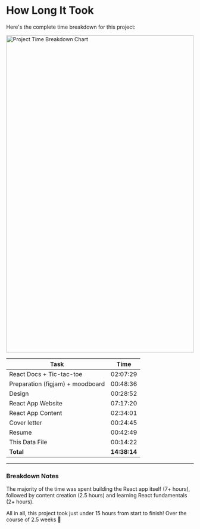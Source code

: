 # How Long It Took

Here's the complete time breakdown for this project:

<img src="/how-long.png" alt="Project Time Breakdown Chart" style="width: 100%; max-width: 800px; max-height: 850px;" />

| Task                             | Time         |
| -------------------------------- | ------------ |
| React Docs + Tic-tac-toe         | 02:07:29     |
| Preparation (figjam) + moodboard | 00:48:36     |
| Design                           | 00:28:52     |
| React App Website                | 07:17:20     |
| React App Content                | 02:34:01     |
| Cover letter                     | 00:24:45     |
| Resume                           | 00:42:49     |
| This Data File                   | 00:14:22     |
| **Total**                        | **14:38:14** |

---

### Breakdown Notes

The majority of the time was spent building the React app itself (7+ hours), followed by content creation (2.5 hours) and learning React fundamentals (2+ hours).

All in all, this project took just under 15 hours from start to finish! Over the course of 2.5 weeks 🚀
